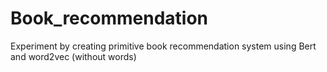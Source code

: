 # Book_recommendation
Experiment by creating primitive book recommendation system using Bert and word2vec (without words)

